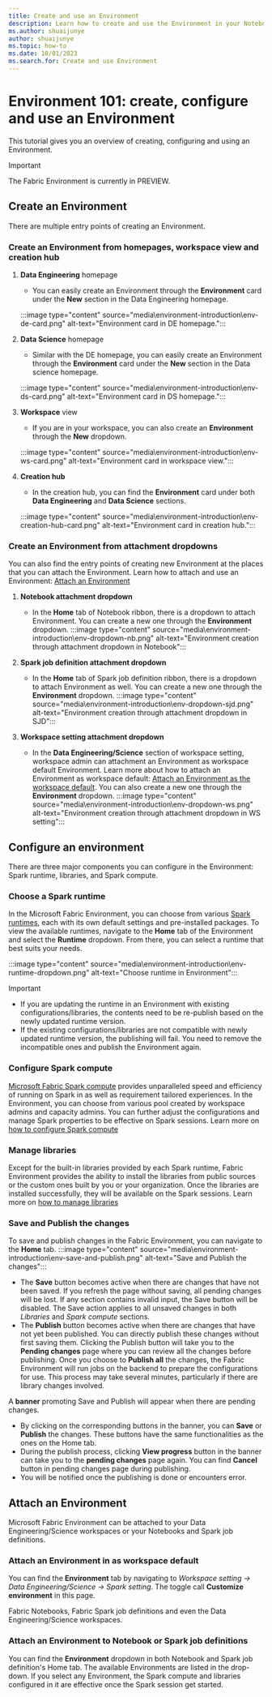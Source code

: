```yaml
---
title: Create and use an Environment
description: Learn how to create and use the Environment in your Notebooks and Spark job definitions.
ms.author: shuaijunye
author: shuaijunye
ms.topic: how-to
ms.date: 10/01/2023
ms.search.for: Create and use Environment
---
```


# Environment 101: create, configure and use an Environment

This tutorial gives you an overview of creating, configuring and using an Environment.
  
> [!IMPORTANT]
> The Fabric Environment is currently in PREVIEW.

## Create an Environment

There are multiple entry points of creating an Environment.

### Create an Environment from homepages, workspace view and creation hub

1. **Data Engineering** homepage
    - You can easily create an Environment through the **Environment** card under the **New** section in the Data Engineering homepage.

    :::image type="content" source="media\environment-introduction\env-de-card.png" alt-text="Environment card in DE homepage.":::

2. **Data Science** homepage
    - Similar with the DE homepage, you can easily create an Environment through the **Environment** card under the **New** section in the Data science homepage.

    :::image type="content" source="media\environment-introduction\env-ds-card.png" alt-text="Environment card in DS homepage.":::

3. **Workspace** view
    - If you are in your workspace, you can also create an  **Environment** through the **New** dropdown.

    :::image type="content" source="media\environment-introduction\env-ws-card.png" alt-text="Environment card in workspace view.":::

4. **Creation hub**
    - In the creation hub, you can find the **Environment** card under both **Data Engineering** and **Data Science** sections.

    :::image type="content" source="media\environment-introduction\env-creation-hub-card.png" alt-text="Environment card in creation hub.":::

### Create an Environment from attachment dropdowns

You can also find the entry points of creating new Environment at the places that you can attach the Environment. Learn how to attach and use an Environment: [Attach an Environment](create-and-use-environment.md\#attach-an-environment)

1. **Notebook attachment dropdown**
    - In the **Home** tab of Notebook ribbon, there is a dropdown to attach Environment. You can create a new one through the **Environment** dropdown.
    :::image type="content" source="media\environment-introduction\env-dropdown-nb.png" alt-text="Environment creation through attachment dropdown in Notebook":::

2. **Spark job definition attachment dropdown**
    - In the **Home** tab of Spark job definition ribbon, there is a dropdown to attach Environment as well. You can create a new one through the **Environment** dropdown.
    :::image type="content" source="media\environment-introduction\env-dropdown-sjd.png" alt-text="Environment creation through attachment dropdown in SJD":::

3. **Workspace setting attachment dropdown**
    - In the **Data Engineering/Science** section of workspace setting, workspace admin can attachment an Environment as workspace default Environment. Learn more about how to attach an Environment as workspace default: [Attach an Environment as the workspace default](create-and-use-environment.md\#attach-an-environment-as-the-workspace-default). You can also create a new one through the **Environment** dropdown.
    :::image type="content" source="media\environment-introduction\env-dropdown-ws.png" alt-text="Environment creation through attachment dropdown in WS setting":::

## Configure an environment

There are three major components you can configure in the Environment: Spark runtime, libraries, and Spark compute.

### Choose a Spark runtime

In the Microsoft Fabric Environment, you can choose from various [Spark runtimes](runtime.md), each with its own default settings and pre-installed packages. To view the available runtimes, navigate to the **Home** tab of the Environment and select the **Runtime** dropdown. From there, you can select a runtime that best suits your needs.

:::image type="content" source="media\environment-introduction\env-runtime-dropdown.png" alt-text="Choose runtime in Environment":::

> [!IMPORTANT]
>
> - If you are updating the runtime in an Environment with existing configurations/libraries, the contents need to be re-publish based on the newly updated runtime version.
> - If the existing configurations/libraries are not compatible with newly updated runtime version, the publishing will fail. You need to remove the incompatible ones and publish the Environment again.
>

### Configure Spark compute

[Microsoft Fabric Spark compute](spark-compute.md) provides unparalleled speed and efficiency of running on Spark in as well as requirement tailored experiences. In the Environment, you can choose from various pool created by workspace admins and capacity admins. You can further adjust the configurations and manage Spark properties to be effective on Spark sessions.
Learn more on [how to configure Spark compute](environment-manage-compute.md)

### Manage libraries

Except for the built-in libraries provided by each Spark runtime, Fabric Environment provides the ability to install the libraries from public sources or the custom ones built by you or your organization. Once the libraries are installed successfully, they will be available on the Spark sessions.
Learn more on [how to manage libraries](environment-manage-library.md)

### Save and Publish the changes

To save and publish changes in the Fabric Environment, you can navigate to the **Home** tab.
:::image type="content" source="media\environment-introduction\env-save-and-publish.png" alt-text="Save and Publish the changes":::

- The **Save** button becomes active when there are changes that have not been saved. If you refresh the page without saving, all pending changes will be lost. If any section contains invalid input, the Save button will be disabled. The Save action applies to all unsaved changes in both *Libraries* and *Spark compute* sections.
- The **Publish** button becomes active when there are changes that have not yet been published. You can directly publish these changes without first saving them. Clicking the Publish button will take you to the **Pending changes** page where you can review all the changes before publishing. Once you choose to **Publish all** the changes, the Fabric Environment will run jobs on the backend to prepare the configurations for use. This process may take several minutes, particularly if there are library changes involved.

A **banner** promoting Save and Publish will appear when there are pending changes.

- By clicking on the corresponding buttons in the banner, you can **Save** or **Publish** the changes. These buttons have the same functionalities as the ones on the Home tab.
- During the publish process, clicking **View progress** button in the banner can take you to the **pending changes** page again. You can find **Cancel** button in pending changes page during publishing.
- You will be notified once the publishing is done or encounters error.

## Attach an Environment

Microsoft Fabric Environment can be attached to your Data Engineering/Science workspaces or your Notebooks and Spark job definitions.

### Attach an Environment in as workspace default

You can find the **Environment** tab by navigating to *Workspace setting -> Data Engineering/Science -> Spark setting*. The toggle call **Customize environment** in this page. 

Fabric Notebooks, Fabric Spark job definitions and even the Data Engineering/Science workspaces.

### Attach an Environment to Notebook or Spark job definitions

You can find the **Environment** dropdown in both Notebook and Spark job definition's Home tab. The available Environments are listed in the drop-down. If you select any Environment, the Spark compute and libraries configured in it are effective once the Spark session get started.
